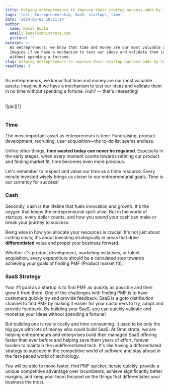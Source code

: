```yaml
---
title: Helping entrepreneurs to improve their startup success odds by 10x
tags: 'cost, Entrepreneurship, SaaS, startups, time'
date: '2024-03-03 18:21:24'
author:
  name: Kamal Gupta
  email: kamal@omnistrate.com
  picture: ''
excerpt: >-
  As entrepreneurs, we know that time and money are our most valuable assets.
  Imagine if we have a mechanism to test our ideas and validate them in no time
  without spending a fortune.
slug: helping-entrepreneurs-to-improve-their-startup-success-odds-by-10x
readTime: 3
---
```


As entrepreneurs, we know that time and money are our most valuable assets. Imagine if we have a mechanism to test our ideas and validate them in no time without spending a fortune. Huh? -- that's interesting!

<br>
![pic][1]
<br>
<br>

### Time

The most important asset as entrepreneurs is time. Fundraising, product development, recruiting, user acquisition—the to-do list seems endless. 

Unlike other things, **time wasted today can never be regained**. Especially in the early stages, when every moment counts towards refining our product and finding market fit, time becomes even more precious.

Let's remember to respect and value our time as a finite resource. Every minute invested wisely brings us closer to our entrepreneurial goals. Time is our currency for success!


### Cash

Secondly, cash is the lifeline that fuels innovation and growth. It's the oxygen that keeps the entrepreneurial spirit alive. But in the world of startups, every dollar counts, and how you spend your cash can make or break your journey to success.

Being wise in how you allocate your resources is crucial. It's not just about cutting costs; it's about investing strategically in areas that drive **differentiated** value and propel your business forward. 

Whether it's product development, marketing initiatives, or talent acquisition, every expenditure should be a calculated step towards achieving your goals of finding PMF (Product market fit).


### SaaS Strategy


Your #1 goal as a startup is to find PMF as quickly as possible and then grow it from there. One of the challenges with finding PMF is to have customers quickly try and provide feedback. SaaS is a goto distribution channel to find PMF by making it easier for your customers to try, adopt and provide feedback. By building your SaaS, you can quickly validate and monetize your ideas without spending a fortune!

But building one is really costly and time-consuming. It used to be only the big guys with lots of money who could build SaaS. At Omnistrate, we are helping entrepreneurs and enterprises build their managed SaaS offering faster than ever before and helping save them years of effort, forever burden to maintain the undifferentiated tech. It's like having a differentiated strategy to succeed in the competitive world of software and stay ahead in the fast-paced world of technology.

You will be able to move faster, find PMF quicker, iterate quickly, provide a unique competitive advantage over incumbents, achieve significantly better margins, and keep your team focused on the things that differentiates your business the most.

 [1]: https://drive.google.com/thumbnail?id=1qD9j_8hizJ6q9hGX3FHlzcjEAi2AqJuH&sz=w720


